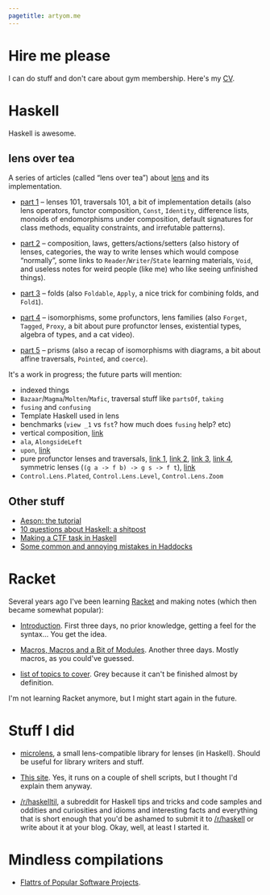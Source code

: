 ```yaml
---
pagetitle: artyom.me
---
```


# Hire me please

I can do stuff and don't care about gym membership. Here's my [CV](/cv).

# Haskell

Haskell is awesome.

## lens over tea

A series of articles (called “lens over tea”) about [lens](@hackage) and its implementation.

  * [part 1](/lens-over-tea-1) – lenses 101, traversals 101, a bit of implementation details (also lens operators, functor composition, `Const`, `Identity`, difference lists, monoids of endomorphisms under composition, default signatures for class methods, equality constraints, and irrefutable patterns).

  * [part 2](/lens-over-tea-2) – composition, laws, getters/actions/setters (also history of lenses, categories, the way to write lenses which would compose “normally”, some links to `Reader`/`Writer`/`State` learning materials, `Void`, and useless notes for weird people (like me) who like seeing unfinished things).

  * [part 3](/lens-over-tea-3) – folds (also `Foldable`, `Apply`, a nice trick for combining folds, and `Fold1`).

  * [part 4](/lens-over-tea-4) – isomorphisms, some profunctors, lens families (also `Forget`, `Tagged`, `Proxy`, a bit about pure profunctor lenses, existential types, algebra of types, and a cat video).

  * [part 5](/lens-over-tea-5) – prisms (also a recap of isomorphisms with diagrams, a bit about affine traversals, `Pointed`, and `coerce`).

It's a work in progress; the future parts will mention:

  * indexed things
  * `Bazaar`/`Magma`/`Molten`/`Mafic`, traversal stuff like `partsOf`, `taking`
  * `fusing` and `confusing`
  * Template Haskell used in lens
  * benchmarks (`view _1` vs `fst`? how much does `fusing` help? etc)
  * vertical composition, [link](http://stackoverflow.com/a/17529470/615030)
  * `ala`, `AlongsideLeft`
  * `upon`, [link](http://stackoverflow.com/q/17006679/615030)
  * pure profunctor lenses and traversals, [link 1](https://www.reddit.com/r/haskell/comments/1jeo0p/theres_a_massive_gap_between_the_average_and/cbe1ebv), [link 2](https://github.com/purescript-contrib/purescript-lens/issues/26), [link 3](http://lpaste.net/103359), [link 4](http://r6research.livejournal.com/27476.html), symmetric lenses (`(g a -> f b) -> g s -> f t`), [link](http://slbkbs.org/pr.hs)
  * `Control.Lens.Plated`, `Control.Lens.Level`, `Control.Lens.Zoom`

## Other stuff

  * [Aeson: the tutorial](/aeson)
  * [10 questions about Haskell: a shitpost](/haskell-10)
  * [Making a CTF task in Haskell](/haskell-ctf)
  * [Some common and annoying mistakes in Haddocks](/haddock-mistakes)

# Racket

Several years ago I've been learning [Racket](@w:Racket (programming language)) and making notes (which then became somewhat popular):

  * [Introduction](/learning-racket-1). First three days, no prior knowledge, getting a feel for the syntax... You get the idea.

  * [Macros, Macros and a Bit of Modules](/learning-racket-2). Another three days. Mostly macros, as you could've guessed.

<div class="grey">

  * [list of topics to cover](/racket-topics). Grey because it can't be finished almost by definition.

</div>

I'm not learning Racket anymore, but I might start again in the future.

# Stuff I did

  * [microlens](@gh:aelve/microlens), a small lens-compatible library for lenses (in Haskell). Should be useful for library writers and stuff.

  * [This site](/inside). Yes, it runs on a couple of shell scripts, but I thought I'd explain them anyway.

  * [/r/haskelltil](http://reddit.com/r/haskelltil), a subreddit for Haskell tips and tricks and code samples and oddities and curiosities and idioms and interesting facts and everything that is short enough that you'd be ashamed to submit it to [/r/haskell](http://reddit.com/r/haskell) or write about it at your blog. Okay, well, at least I started it.

# Mindless compilations

  * [Flattrs of Popular Software Projects](/flattrs).
